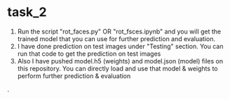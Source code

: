 # task_2

1. Run the script "rot_faces.py" OR "rot_fsces.ipynb" and you will get the trained model that you can use for further prediction and evaluation.
2. I have done prediction on test images under "Testing" section. You can run that code to get the prediction on test images
3. Also I have pushed model.h5 (weights) and model.json (model) files on this repository. You can directly load and use that model & weights to perform further prediction & evaluation

.
